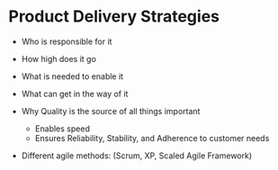 # Product Delivery Strategies

* Who is responsible for it
* How high does it go
* What is needed to enable it
* What can get in the way of it
* Why Quality is the source of all things important
  * Enables speed
  * Ensures Reliability, Stability, and Adherence to customer needs

* Different agile methods: (Scrum, XP, Scaled Agile Framework)
